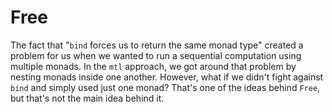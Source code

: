 # Free

The fact that "`bind` forces us to return the same monad type" created a problem for us when we wanted to run a sequential computation using multiple monads. In the `mtl` approach, we got around that problem by nesting monads inside one another. However, what if we didn't fight against `bind` and simply used just one monad? That's one of the ideas behind `Free`, but that's not the main idea behind it.
